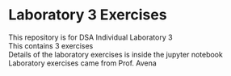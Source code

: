 # Laboratory 3 Exercises
This repository is for DSA Individual Laboratory 3 <br>
This contains 3 exercises <br>
Details of the laboratory exercises is inside the jupyter notebook <br>
Laboratory exercises came from Prof. Avena

